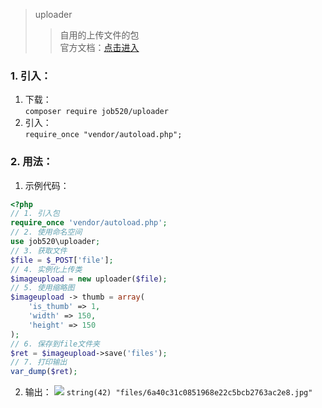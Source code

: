 > uploader
>> 自用的上传文件的包  
>> 官方文档：[点击进入](http://doc.job520.net/web/#/3?page_id=39)

### 1. 引入：
1. 下载：  
`
composer require job520/uploader
`
2. 引入：  
`
require_once "vendor/autoload.php";
`
### 2. 用法：
1. 示例代码：
```php
<?php
// 1. 引入包
require_once 'vendor/autoload.php';
// 2. 使用命名空间
use job520\uploader;
// 3. 获取文件
$file = $_POST['file'];
// 4. 实例化上传类
$imageupload = new uploader($file);
// 5. 使用缩略图
$imageupload -> thumb = array(
    'is_thumb' => 1,
    'width' => 150,
    'height' => 150
);
// 6. 保存到file文件夹
$ret = $imageupload->save('files');
// 7. 打印输出
var_dump($ret);
```
2. 输出：
![](http://doc.job520.net/server/../Public/Uploads/2019-02-02/5c54950673295.png)
`
string(42) "files/6a40c31c0851968e22c5bcb2763ac2e8.jpg"
`
